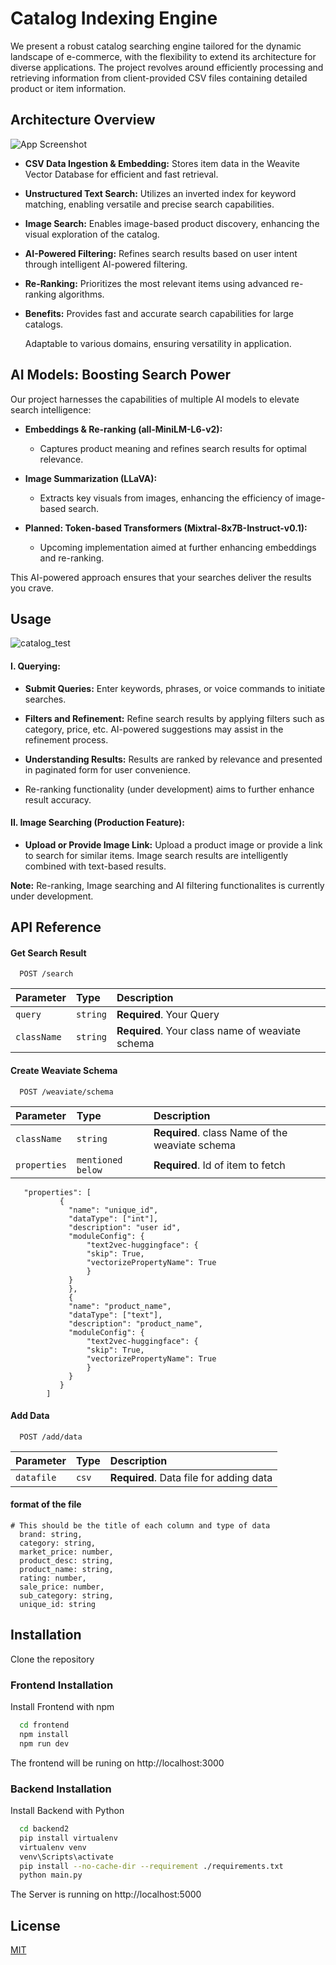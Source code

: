 
# Catalog Indexing Engine

We present a robust catalog searching engine tailored for the dynamic landscape of e-commerce, with the flexibility to extend its architecture for diverse applications. The project revolves around efficiently processing and retrieving information from client-provided CSV files containing detailed product or item information.

## Architecture Overview


![App Screenshot](https://github.com/code-inhub/NewsApp3.0/assets/95998892/36177606-700e-41cb-aa8d-6a3fe8d53367)

- **CSV Data Ingestion & Embedding:**
  Stores item data in the Weavite Vector Database for efficient and fast retrieval.

- **Unstructured Text Search:**
  Utilizes an inverted index for keyword matching, enabling versatile and precise search capabilities.

- **Image Search:** Enables image-based product discovery, enhancing the visual exploration of the catalog.

- **AI-Powered Filtering:** Refines search results based on user intent through intelligent AI-powered filtering.

- **Re-Ranking:** Prioritizes the most relevant items using advanced re-ranking algorithms.

- **Benefits:** Provides fast and accurate search capabilities for large catalogs.
  
  Adaptable to various domains, ensuring versatility in application.
## AI Models: Boosting Search Power

Our project harnesses the capabilities of multiple AI models to elevate search intelligence:

- **Embeddings & Re-ranking (all-MiniLM-L6-v2):**
  - Captures product meaning and refines search results for optimal relevance.

- **Image Summarization (LLaVA):**
  - Extracts key visuals from images, enhancing the efficiency of image-based search.

- **Planned: Token-based Transformers (Mixtral-8x7B-Instruct-v0.1):**
  - Upcoming implementation aimed at further enhancing embeddings and re-ranking.

This AI-powered approach ensures that your searches deliver the results you crave.

## Usage
![catalog_test](https://github.com/Aryangp/429_to_many_request/assets/91003905/8ff560c2-05fb-47e1-88ad-dd1eeaf04a8c)

#### I. Querying:

- **Submit Queries:**
  Enter keywords, phrases, or voice commands to initiate searches.

- **Filters and Refinement:** Refine search results by applying filters such as category, price, etc. AI-powered suggestions may assist in the refinement process.

- **Understanding Results:**
  Results are ranked by relevance and presented in paginated form for user convenience.
- Re-ranking functionality (under development) aims to further enhance result accuracy.


#### II. Image Searching (Production Feature):

- **Upload or Provide Image Link:**
  Upload a product image or provide a link to search for similar items.
  Image search results are intelligently combined with text-based results.

**Note:**
Re-ranking, Image searching and AI filtering  functionalites is currently under development.


## API Reference

#### Get Search Result

```http
  POST /search
```

| Parameter | Type     | Description                |
| :-------- | :------- | :------------------------- |
| `query` | `string` | **Required**. Your Query|
| `className` | `string` | **Required**. Your class name of weaviate schema |

#### Create Weaviate Schema

```http
  POST /weaviate/schema
```

| Parameter | Type     | Description                       |
| :-------- | :------- | :-------------------------------- |
| `className`      | `string` | **Required**. class Name of the weaviate schema |
| `properties`      | `mentioned below` | **Required**. Id of item to fetch |

```
   "properties": [
           {
             "name": "unique_id",
             "dataType": ["int"],
             "description": "user id",
             "moduleConfig": {
                 "text2vec-huggingface": {
                 "skip": True,
                 "vectorizePropertyName": True
                 }
             }
             },
             {
             "name": "product_name",
             "dataType": ["text"],
             "description": "product_name",
             "moduleConfig": {
                 "text2vec-huggingface": {
                 "skip": True,
                 "vectorizePropertyName": True
                 }
             }
           }
        ]

```
#### Add Data

```http
  POST /add/data
```

| Parameter | Type     | Description                       |
| :-------- | :------- | :-------------------------------- |
| `datafile`      | `csv` | **Required**. Data file for adding data |

#### format of the file

```
# This should be the title of each column and type of data
  brand: string,
  category: string,
  market_price: number,
  product_desc: string,
  product_name: string,
  rating: number,
  sale_price: number,
  sub_category: string,
  unique_id: string
```

## Installation

Clone the repository 
### Frontend Installation
Install Frontend with npm

```bash
  cd frontend
  npm install 
  npm run dev
```
The frontend will be runing on http://localhost:3000 

### Backend Installation
Install Backend with Python

```bash
  cd backend2
  pip install virtualenv
  virtualenv venv
  venv\Scripts\activate
  pip install --no-cache-dir --requirement ./requirements.txt 
  python main.py
```
The Server is running on http://localhost:5000
    
## License

[MIT](https://choosealicense.com/licenses/mit/)

